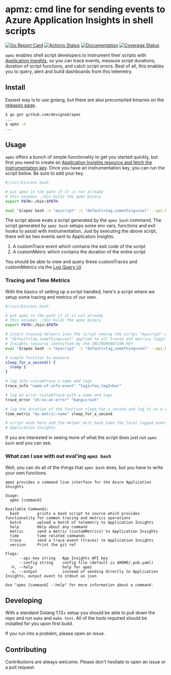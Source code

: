 # apmz: cmd line for sending events to Azure Application Insights in shell scripts

[![Go Report Card](https://goreportcard.com/badge/github.com/devigned/apmz)](https://goreportcard.com/report/github.com/devigned/apmz)
[![Actions Status](https://github.com/devigned/apmz/workflows/ci/badge.svg)](https://github.com/devigned/apmz/actions)
[![Documentation](https://godoc.org/github.com/devigned/apmz?status.svg)](https://godoc.org/github.com/devigned/apmz)
[![Coverage Status](https://coveralls.io/repos/github/devigned/apmz/badge.svg?branch=master)](https://coveralls.io/github/devigned/apmz?branch=master)

`apmz` enables shell script developers to instrument their scripts with [Application Insights](https://docs.microsoft.com/en-us/azure/azure-monitor/app/app-insights-overview), 
so you can trace events, measure script durations, duration of script functions, and catch script errors.
Best of all, this enables you to query, alert and build dashboards from this telemetry. 

## Install

Easiest way is to use golang, but there are also precompiled binaries on the [releases page](https://github.com/devigned/apmz/releases/).

```bash
$ go get github.com/devigned/apmz
...
$ apmz -h
...
```

## Usage

`apmz` offers a bunch of simple functionality to get you started quickly, but first you need to 
create an [Application Insights resource and fetch the instrumentation key](https://docs.microsoft.com/en-us/azure/azure-monitor/app/create-new-resource#copy-the-instrumentation-key).
Once you have an instrumentation key, you can run the script below. Be sure to add your key.

```bash
#!/usr/bin/env bash

# put apmz in the path if it is not already
# this assumes ./bin holds the apmz binary
export PATH=./bin:$PATH

eval "$(apmz bash -n "myscript" -t "default=tag,something=cool" --api-key "${INSTRUMENATION_KEY}" )"
```

The script above evals a script generated by the `apmz bash` command. The script generated by 
`apmz bash` setups some env vars, functions and exit hooks to assist with instrumentation. Just by
executing the above script, there will be two events sent to Application Insights.
1) A customTrace event which contains the exit code of the script
2) A customMetric which contains the duration of the entire script

You should be able to view and query these customTraces and customMetrics via the [Log Query UI](https://docs.microsoft.com/en-us/azure/azure-monitor/log-query/log-query-overview).

### Tracing and Time Metrics
With the basics of setting up a script handled, here's a script where we setup some tracing and
metrics of our own.

```bash
#!/usr/bin/env bash

# put apmz in the path if it is not already
# this assumes ./bin holds the apmz binary
export PATH=./bin:$PATH

# inject tracing helpers into the script naming the script "myscript" with default tags of
# "default=tag,something=cool" applied to all traces and metrics logging to the Application
# Insights resource identified by the INSTRUMENATION_KEY
eval "$(apmz bash -n "myscript" -t "default=tag,something=cool" --api-key "${INSTRUMENATION_KEY}" )"

# simple function to measure
sleep_for_a_second() {
  sleep 1
}

# log info customTrace a name and tags
trace_info "name-of-info-event" "tag1=foo,tag2=bar"

# log an error customTrace with a name and tags
trace_error "oh-no-an-error" "bang=crash"

# log the duration of the function sleep_for_a_second and log it as a custom metric
time_metric "my-metric-name" sleep_for_a_second

# script ends here and the helper exit hook take the local logged events and sends them to 
# Application Insights
```

If you are interested in seeing more of what the script does just run `apmz bash` and you can see.

### What can I use with out eval'ing `apmz bash`
Well, you can do all of the things that `apmz bash` does, but you have to write your own functions.

```
apmz provides a command line interface for the Azure Application Insights

Usage:
  apmz [command]

Available Commands:
  bash        prints a bash script to source which provides functionality for common tracing and metrics operations
  batch       upload a batch of telemetry to Application Insights
  help        Help about any command
  metric      send a metric (customMetrics) to Application Insights
  time        time related commands
  trace       send a trace event (traces) to Application Insights
  version     Print the git ref

Flags:
      --api-key string   App Insights API key
      --config string    config file (default is $HOME/.pub.yaml)
  -h, --help             help for apmz
  -o, --output           instead of sending directly to Application Insights, output event to stdout as json

Use "apmz [command] --help" for more information about a command.
```

## Developing
With a standard Golang 1.13+ setup you should be able to pull down the repo and run `make` and `make test`.
All of the tools required should be installed for you upon first build.

If you run into a problem, please open an issue.

## Contributing
Contributions are always welcome. Please don't hesitate to open an issue or a pull request.